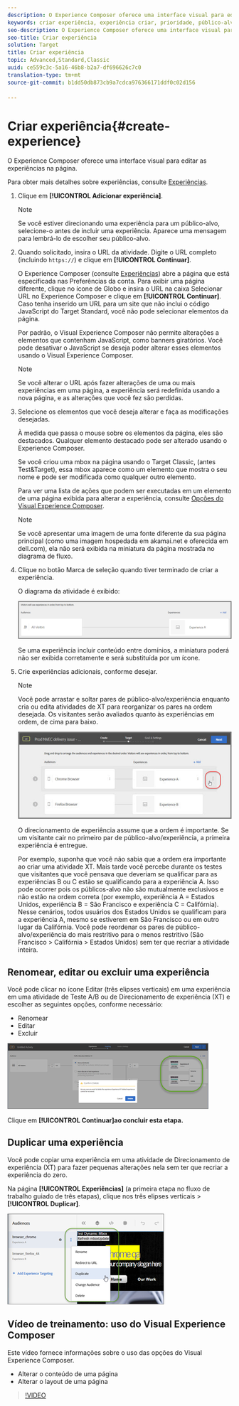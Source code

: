 ```yaml
---
description: O Experience Composer oferece uma interface visual para editar as experiências na página.
keywords: criar experiência, experiência criar, prioridade, público-alvo, experiência, visual experience composer
seo-description: O Experience Composer oferece uma interface visual para editar as experiências na página.
seo-title: Criar experiência
solution: Target
title: Criar experiência
topic: Advanced,Standard,Classic
uuid: ce559c3c-5a16-46b8-b2a7-df696626c7c0
translation-type: tm+mt
source-git-commit: b1dd50db873cb9a7cdca976366171ddf0c02d156

---
```



# Criar experiência{#create-experience}

O Experience Composer oferece uma interface visual para editar as experiências na página.

Para obter mais detalhes sobre experiências, consulte [Experiências](../../../c-experiences/experiences.md#concept_A2E10F6AFB3D4AEAB6951EE14688848D).

1. Clique em **[!UICONTROL Adicionar experiência]**.

   >[!NOTE]
   >
   >Se você estiver direcionando uma experiência para um público-alvo, selecione-o antes de incluir uma experiência. Aparece uma mensagem para lembrá-lo de escolher seu público-alvo.

1. Quando solicitado, insira o URL da atividade. Digite o URL completo (incluindo `https://`) e clique em **[!UICONTROL Continuar]**.

   O Experience Composer (consulte [Experiências](../../../c-experiences/experiences.md#concept_1D011219034B492BB03C08B3BB80E3F0)) abre a página que está especificada nas Preferências da conta. Para exibir uma página diferente, clique no ícone de Globo e insira o URL na caixa Selecionar URL no Experience Composer e clique em **[!UICONTROL Continuar]**. Caso tenha inserido um URL para um site que não inclui o código JavaScript do Target Standard, você não pode selecionar elementos da página.

   Por padrão, o Visual Experience Composer não permite alterações a elementos que contenham JavaScript, como banners giratórios. Você pode desativar o JavaScript se deseja poder alterar esses elementos usando o Visual Experience Composer.

   >[!NOTE]
   >
   >Se você alterar o URL após fazer alterações de uma ou mais experiências em uma página, a experiência será redefinida usando a nova página, e as alterações que você fez são perdidas.

1. Selecione os elementos que você deseja alterar e faça as modificações desejadas.

   À medida que passa o mouse sobre os elementos da página, eles são destacados. Qualquer elemento destacado pode ser alterado usando o Experience Composer.

   Se você criou uma mbox na página usando o Target Classic, (antes Test&amp;Target), essa mbox aparece como um elemento que mostra o seu nome e pode ser modificada como qualquer outro elemento.

   Para ver uma lista de ações que podem ser executadas em um elemento de uma página exibida para alterar a experiência, consulte [Opções do Visual Experience Composer](/help/c-experiences/c-visual-experience-composer/viztarget-options.md).

   >[!NOTE]
   >
   >Se você apresentar uma imagem de uma fonte diferente da sua página principal (como uma imagem hospedada em akamai.net e oferecida em dell.com), ela não será exibida na miniatura da página mostrada no diagrama de fluxo.

1. Clique no botão Marca de seleção quando tiver terminado de criar a experiência.

   O diagrama da atividade é exibido:

   ![](assets/xt_diagram.png)

   Se uma experiência incluir conteúdo entre domínios, a miniatura poderá não ser exibida corretamente e será substituída por um ícone.
1. Crie experiências adicionais, conforme desejar.

   >[!NOTE]
   >
   >Você pode arrastar e soltar pares de público-alvo/experiência enquanto cria ou edita atividades de XT para reorganizar os pares na ordem desejada. Os visitantes serão avaliados quanto às experiências em ordem, de cima para baixo.

   ![](assets/move_experiences.jpg)

   O direcionamento de experiência assume que a ordem é importante. Se um visitante cair no primeiro par de público-alvo/experiência, a primeira experiência é entregue.

   Por exemplo, suponha que você não sabia que a ordem era importante ao criar uma atividade XT. Mais tarde você percebe durante os testes que visitantes que você pensava que deveriam se qualificar para as experiências B ou C estão se qualificando para a experiência A. Isso pode ocorrer pois os públicos-alvo não são mutualmente exclusivos e não estão na ordem correta (por exemplo, experiência A = Estados Unidos, experiência B = São Francisco e experiência C = Califórnia). Nesse cenários, todos usuários dos Estados Unidos se qualificam para a experiência A, mesmo se estiverem em São Francisco ou em outro lugar da Califórnia. Você pode reordenar os pares de público-alvo/experiência do mais restritivo para o menos restritivo (São Francisco &gt; Califórnia &gt; Estados Unidos) sem ter que recriar a atividade inteira.

## Renomear, editar ou excluir uma experiência

Você pode clicar no ícone Editar (três elipses verticais) em uma experiência em uma atividade de Teste A/B ou de Direcionamento de experiência (XT) e escolher as seguintes opções, conforme necessário:

* Renomear
* Editar
* Excluir

![](assets/experience_edit.png)

Clique em **[!UICONTROL Continuar]ao concluir esta etapa.**

## Duplicar uma experiência

Você pode copiar uma experiência em uma atividade de Direcionamento de experiência (XT) para fazer pequenas alterações nela sem ter que recriar a experiência do zero.

Na página **[!UICONTROL Experiências]** (a primeira etapa no fluxo de trabalho guiado de três etapas), clique nos três elipses verticais &gt; **[!UICONTROL Duplicar]**.

![](assets/duplicate_experience.png)

## Vídeo de treinamento: uso do Visual Experience Composer

Este vídeo fornece informações sobre o uso das opções do Visual Experience Composer.

* Alterar o conteúdo de uma página
* Alterar o layout de uma página

>[!VIDEO](https://video.tv.adobe.com/v/17399)